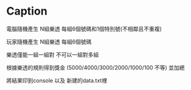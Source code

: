 # Caption
電腦隨機產生 N組樂透 每組6個號碼和1個特別號(不相鄰且不重複)

玩家隨機產生 N組樂透 每組6個號碼

樂透僅能一組一組對 不可以一組對多組

根據樂透的規則得到獎金 (5000/4000/3000/2000/1000/100 不等) 並加總

將結果印到console 以及 新建的data.txt裡

